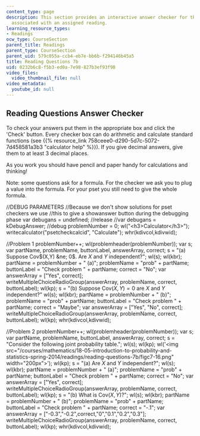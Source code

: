 ```yaml
---
content_type: page
description: This section provides an interactive answer checker for the reading questions
  associated with an assigned reading.
learning_resource_types:
- Readings
ocw_type: CourseSection
parent_title: Readings
parent_type: CourseSection
parent_uid: 579c055a-ccb4-eb7e-bb6b-f294146b45a5
title: Reading Questions 7b
uid: 0232b6c8-f5b3-ed0a-7e98-827b3ef93f98
video_files:
  video_thumbnail_file: null
video_metadata:
  youtube_id: null
---
```


Reading Questions Answer Checker
--------------------------------

To check your answers put them in the appropriate box and click the 'Check' button. Every checker box can do arithmetic and calculate standard functions (see {{% resource_link 758ceee0-d290-5d7c-5072-7d458581a3b3 "calculator help" %}}). If you give decimal answers, give them to at least 3 decimal places.

As you work you should have pencil and paper handy for calculations and thinking!

Note: some questions ask for a formula. For the checker we ask you to plug a value into the formula. For your pset you still need to give the whole formula.

//DEBUG PARAMETERS //Because we don't show solutions for pset checkers we use //this to give a showanswer button during the debugging phase var debugans = undefined; //release //var debugans = kDebugAnswer; //debug problemNumber = 0; wl("\<h3>Calculator\</h3>"); writecalculator("psetcheckcalcid", "Calculate"); whr(kdivcol,kdivwid);

//Problem 1 problemNumber++; wl(problemheader(problemNumber)); var s; var partName, problemName, buttonLabel, answerArray, correct; s = "(a) Suppose Cov$(X,Y) &ne; 0$. Are $X$ and $Y$ independent?"; wl(s); wl(kbr); partName = problemNumber + " (a)"; problemName = "prob" + partName; buttonLabel = "Check problem " + partName; correct = "No"; var answerArray = \["Yes", correct\]; writeMultipleChoiceRadioGroup(answerArray, problemName, correct, buttonLabel); wl(kp); s = "(b) Suppose Cov$(X,Y) = 0$ are $X$ and $Y$ independent?" wl(s); wl(kbr); partName = problemNumber + " (b)"; problemName = "prob" + partName; buttonLabel = "Check problem " + partName; correct = "Maybe"; var answerArray = \["Yes", "No", correct\]; writeMultipleChoiceRadioGroup(answerArray, problemName, correct, buttonLabel); wl(kp); whr(kdivcol,kdivwid);

//Problem 2 problemNumber++; wl(problemheader(problemNumber)); var s; var partName, problemName, buttonLabel, answerArray, correct; s = "Consider the following joint probability table."; wl(s); wl(kp); wl('\<img src="/courses/mathematics/18-05-introduction-to-probability-and-statistics-spring-2014/readings/reading-questions-7b/figc7-16.png" width="200px">'); wl(kp); s = "(a) Are $X$ and $Y$ independent?"; wl(s); wl(kbr); partName = problemNumber + " (a)"; problemName = "prob" + partName; buttonLabel = "Check problem " + partName; correct = "No"; var answerArray = \["Yes", correct\]; writeMultipleChoiceRadioGroup(answerArray, problemName, correct, buttonLabel); wl(kp); s = "(b) What is Cov$(X,Y)$?"; wl(s); wl(kbr); partName = problemNumber + " (b)"; problemName = "prob" + partName; buttonLabel = "Check problem " + partName; correct = "-.1"; var answerArray = \["-0.3","-0.2",correct,"0","0.1","0.2","0.3"\]; writeMultipleChoiceRadioGroup(answerArray, problemName, correct, buttonLabel); wl(kp); whr(kdivcol,kdivwid);